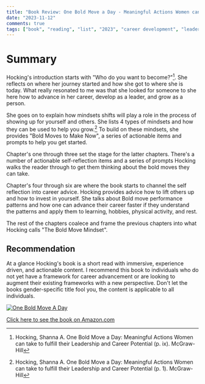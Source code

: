 ```yaml
---
title: "Book Review: One Bold Move a Day - Meaningful Actions Women can take to Fulfill their leadership and career potential - Shanna A. Hocking" 
date: "2023-11-12"
comments: true
tags: ["book", "reading", "list", "2023", "career development", "leadership"]
---
```


# Summary
Hocking's introduction starts with "Who do you want to become?"[^1].  She reflects on where her journey started and how 
she got to where she is today.  What really resonated to me was that she looked for someone to she here how to advance 
in her career, develop as a leader, and grow as a person. 

She goes on to explain how mindsets shifts will play a role in the process of showing up for yourself and others. She
lists 4 types of mindsets and how they can be used to help you grow.[^2] To build on these mindsets, she provides "Bold 
Moves to Make Now", a series of actionable items and prompts to help you get started.

Chapter's one through three set the stage for the latter chapters. There's a number of actionable self-reflection items 
and a series of prompts Hocking walks the reader through to get them thinking about the bold moves they can take.

Chapter's four through six are where the book starts to channel the self reflection into career advice. Hocking provides 
advice how to lift others up and how to invest in yourself.  She talks about Bold move performance patterns and how one 
can advance their career faster if they understand the patterns and apply them to learning, hobbies, physical activity, 
and rest.

The rest of the chapters coalece and frame the previous chapters into what Hocking calls "The Bold Move Mindset".

## Recommendation
At a glance Hocking's book is a short read with immersive, experience driven, and actionable content.  I recommend this
book to individuals who do not yet have a framework for career advancement or are looking to augment their existing 
frameworks with a new perspective.  Don't let the books gender-specific title fool you, the content is applicable to all
individuals.

<a target="_blank" href="https://www.amazon.com/One-Bold-Move-Day-Meaningful/dp/1264278071?&_encoding=UTF8&tag=myblog06807-20&linkCode=ur2&linkId=850802a38c3a8d26b0e70e328e9d4b4a&camp=1789&creative=9325">![One Bold Move A Day](/img/book-cover/one-bold-move.png)</a>

<a target="_blank" href="https://www.amazon.com/One-Bold-Move-Day-Meaningful/dp/1264278071?&_encoding=UTF8&tag=myblog06807-20&linkCode=ur2&linkId=850802a38c3a8d26b0e70e328e9d4b4a&camp=1789&creative=9325">Click here to see the book on Amazon.com</a>

[^1]: Hocking, Shanna A. One Bold Move a Day: Meaningful Actions Women can take to fulfill their Leadership and Career Potential (p. ix). McGraw-Hill
[^2]: Hocking, Shanna A. One Bold Move a Day: Meaningful Actions Women can take to fulfill their Leadership and Career Potential (p. 1). McGraw-Hill 
